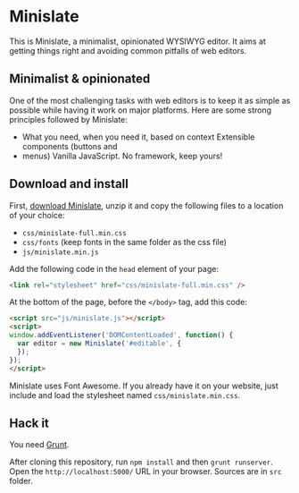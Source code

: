 # Minislate

This is Minislate, a minimalist, opinionated WYSIWYG editor. It aims at getting things
right and avoiding common pitfalls of web editors.


## Minimalist & opinionated

One of the most challenging tasks with web editors is to keep it as simple as possible
while having it work on major platforms. Here are some strong principles followed by
Minislate:

 - What you need, when you need it, based on context Extensible components (buttons and
 - menus) Vanilla JavaScript. No framework, keep yours!

## Download and install

First, [download Minislate](http://olivier-m.github.io/minislate/), unzip it and copy the
following files to a location of your choice:

- `css/minislate-full.min.css`
- `css/fonts` (keep fonts in the same folder as the css file)
- `js/minislate.min.js`

Add the following code in the `head` element of your page:

```html
<link rel="stylesheet" href="css/minislate-full.min.css" />
```

At the bottom of the page, before the `</body>` tag, add this code:

```html
<script src="js/minislate.js"></script>
<script>
window.addEventListener('DOMContentLoaded', function() {
  var editor = new Minislate('#editable', {
  });
});
</script>
```

Minislate uses Font Awesome. If you already have it on your website, just include and load the stylesheet named `css/minislate.min.css`.

## Hack it

You need [Grunt](http://gruntjs.com/).

After cloning this repository, run `npm install` and then `grunt runserver`. Open the
`http://localhost:5000/` URL in your browser. Sources are in `src` folder.
